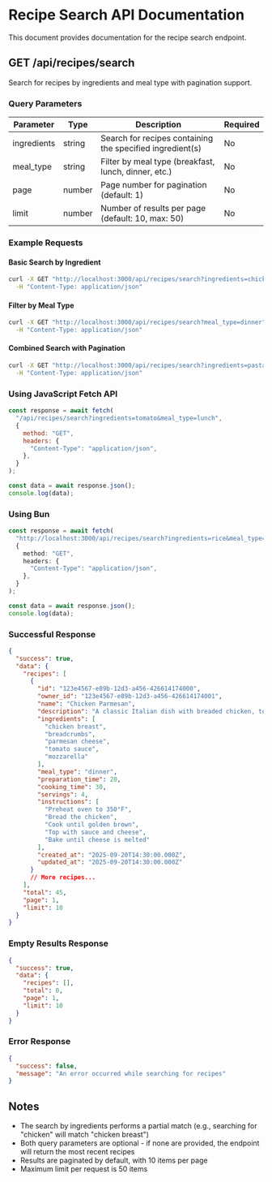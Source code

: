 # Recipe Search API Documentation

This document provides documentation for the recipe search endpoint.

## GET /api/recipes/search

Search for recipes by ingredients and meal type with pagination support.

### Query Parameters

| Parameter   | Type   | Description                                               | Required |
| ----------- | ------ | --------------------------------------------------------- | -------- |
| ingredients | string | Search for recipes containing the specified ingredient(s) | No       |
| meal_type   | string | Filter by meal type (breakfast, lunch, dinner, etc.)      | No       |
| page        | number | Page number for pagination (default: 1)                   | No       |
| limit       | number | Number of results per page (default: 10, max: 50)         | No       |

### Example Requests

#### Basic Search by Ingredient

```bash
curl -X GET "http://localhost:3000/api/recipes/search?ingredients=chicken" \
  -H "Content-Type: application/json"
```

#### Filter by Meal Type

```bash
curl -X GET "http://localhost:3000/api/recipes/search?meal_type=dinner" \
  -H "Content-Type: application/json"
```

#### Combined Search with Pagination

```bash
curl -X GET "http://localhost:3000/api/recipes/search?ingredients=pasta&meal_type=dinner&page=2&limit=5" \
  -H "Content-Type: application/json"
```

### Using JavaScript Fetch API

```javascript
const response = await fetch(
  "/api/recipes/search?ingredients=tomato&meal_type=lunch",
  {
    method: "GET",
    headers: {
      "Content-Type": "application/json",
    },
  }
);

const data = await response.json();
console.log(data);
```

### Using Bun

```typescript
const response = await fetch(
  "http://localhost:3000/api/recipes/search?ingredients=rice&meal_type=dinner",
  {
    method: "GET",
    headers: {
      "Content-Type": "application/json",
    },
  }
);

const data = await response.json();
console.log(data);
```

### Successful Response

```json
{
  "success": true,
  "data": {
    "recipes": [
      {
        "id": "123e4567-e89b-12d3-a456-426614174000",
        "owner_id": "123e4567-e89b-12d3-a456-426614174001",
        "name": "Chicken Parmesan",
        "description": "A classic Italian dish with breaded chicken, tomato sauce, and cheese",
        "ingredients": [
          "chicken breast",
          "breadcrumbs",
          "parmesan cheese",
          "tomato sauce",
          "mozzarella"
        ],
        "meal_type": "dinner",
        "preparation_time": 20,
        "cooking_time": 30,
        "servings": 4,
        "instructions": [
          "Preheat oven to 350°F",
          "Bread the chicken",
          "Cook until golden brown",
          "Top with sauce and cheese",
          "Bake until cheese is melted"
        ],
        "created_at": "2025-09-20T14:30:00.000Z",
        "updated_at": "2025-09-20T14:30:00.000Z"
      }
      // More recipes...
    ],
    "total": 45,
    "page": 1,
    "limit": 10
  }
}
```

### Empty Results Response

```json
{
  "success": true,
  "data": {
    "recipes": [],
    "total": 0,
    "page": 1,
    "limit": 10
  }
}
```

### Error Response

```json
{
  "success": false,
  "message": "An error occurred while searching for recipes"
}
```

## Notes

- The search by ingredients performs a partial match (e.g., searching for "chicken" will match "chicken breast")
- Both query parameters are optional - if none are provided, the endpoint will return the most recent recipes
- Results are paginated by default, with 10 items per page
- Maximum limit per request is 50 items
